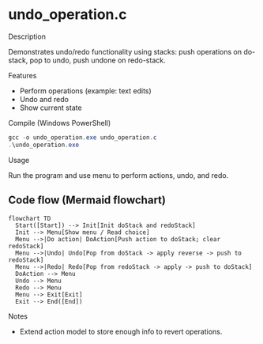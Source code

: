 # undo_operation.c

Description

Demonstrates undo/redo functionality using stacks: push operations on do-stack, pop to undo, push undone on redo-stack.

Features

- Perform operations (example: text edits)
- Undo and redo
- Show current state

Compile (Windows PowerShell)

```powershell
gcc -o undo_operation.exe undo_operation.c
.\undo_operation.exe
```

Usage

Run the program and use menu to perform actions, undo, and redo.

## Code flow (Mermaid flowchart)

```mermaid
flowchart TD
  Start([Start]) --> Init[Init doStack and redoStack]
  Init --> Menu[Show menu / Read choice]
  Menu -->|Do action| DoAction[Push action to doStack; clear redoStack]
  Menu -->|Undo| Undo[Pop from doStack -> apply reverse -> push to redoStack]
  Menu -->|Redo| Redo[Pop from redoStack -> apply -> push to doStack]
  DoAction --> Menu
  Undo --> Menu
  Redo --> Menu
  Menu --> Exit[Exit]
  Exit --> End([End])
```

Notes

- Extend action model to store enough info to revert operations.
